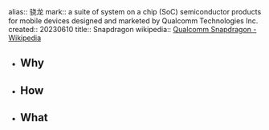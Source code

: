 alias:: 骁龙
mark:: a suite of system on a chip (SoC) semiconductor products for mobile devices designed and marketed by Qualcomm Technologies Inc.
created:: 20230610
title:: Snapdragon
wikipedia:: [Qualcomm Snapdragon - Wikipedia](https://en.wikipedia.org/wiki/Qualcomm_Snapdragon)
- ## Why
- ## How
- ## What